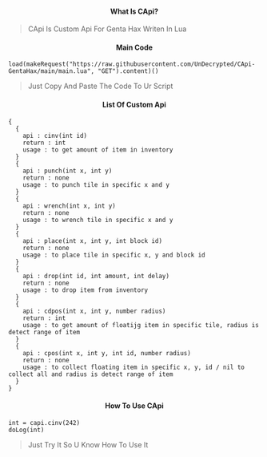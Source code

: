 <h4 align="center">What Is CApi?</h4>

> CApi Is Custom Api For Genta Hax Writen In Lua

<h4 align="center">Main Code</h4>

```
load(makeRequest("https://raw.githubusercontent.com/UnDecrypted/CApi-GentaHax/main/main.lua", "GET").content)()
```

> Just Copy And Paste The Code To Ur Script

<h4 align="center">List Of Custom Api</h4>

```
{
  {
    api : cinv(int id)
    return : int
    usage : to get amount of item in inventory
  }
  {
    api : punch(int x, int y)
    return : none
    usage : to punch tile in specific x and y
  }
  {
    api : wrench(int x, int y)
    return : none
    usage : to wrench tile in specific x and y
  }
  {
    api : place(int x, int y, int block id)
    return : none
    usage : to place tile in specific x, y and block id
  }
  {
    api : drop(int id, int amount, int delay)
    return : none
    usage : to drop item from inventory
  }
  {
    api : cdpos(int x, int y, number radius)
    return : int
    usage : to get amount of floatijg item in specific tile, radius is detect range of item
  }
  {
    api : cpos(int x, int y, int id, number radius)
    return : none
    usage : to collect floating item in specific x, y, id / nil to collect all and radius is detect range of item
  }
}
```

<h4 align="center">How To Use CApi</h4>

```
int = capi.cinv(242)
doLog(int)
```

> Just Try It So U Know How To Use It
